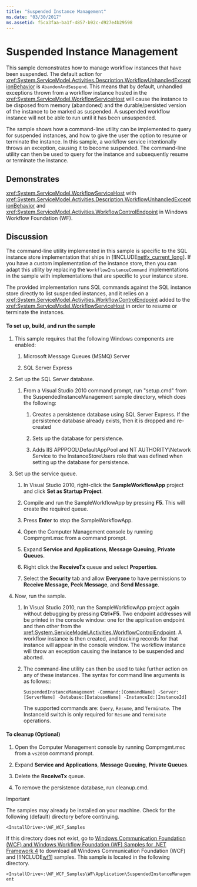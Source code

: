 ```yaml
---
title: "Suspended Instance Management"
ms.date: "03/30/2017"
ms.assetid: f5ca3faa-ba1f-4857-b92c-d927e4b29598
---
```

# Suspended Instance Management
This sample demonstrates how to manage workflow instances that have been suspended.  The default action for <xref:System.ServiceModel.Activities.Description.WorkflowUnhandledExceptionBehavior> is `AbandonAndSuspend`. This means that by default, unhandled exceptions thrown from a workflow instance hosted in the <xref:System.ServiceModel.WorkflowServiceHost> will cause the instance to be disposed from memory (abandoned) and the durable/persisted version of the instance to be marked as suspended. A suspended workflow instance will not be able to run until it has been unsuspended.

 The sample shows how a command-line utility can be implemented to query for suspended instances, and how to give the user the option to resume or terminate the instance. In this sample, a workflow service intentionally throws an exception, causing it to become suspended. The command-line utility can then be used to query for the instance and subsequently resume or terminate the instance.

## Demonstrates
 <xref:System.ServiceModel.WorkflowServiceHost> with <xref:System.ServiceModel.Activities.Description.WorkflowUnhandledExceptionBehavior> and <xref:System.ServiceModel.Activities.WorkflowControlEndpoint> in Windows Workflow Foundation (WF).

## Discussion
 The command-line utility implemented in this sample is specific to the SQL instance store implementation that ships in [!INCLUDE[netfx_current_long](../../../../includes/netfx-current-long-md.md)]. If you have a custom implementation of the instance store, then you can adapt this utility by replacing the `WorkflowInstanceCommand` implementations in the sample with implementations that are specific to your instance store.

 The provided implementation runs SQL commands against the SQL instance store directly to list suspended instances, and it relies on a <xref:System.ServiceModel.Activities.WorkflowControlEndpoint> added to the <xref:System.ServiceModel.WorkflowServiceHost> in order to resume or terminate the instances.

#### To set up, build, and run the sample

1. This sample requires that the following Windows components are enabled:

    1. Microsoft Message Queues (MSMQ) Server

    2. SQL Server Express

2. Set up the SQL Server database.

    1. From a Visual Studio 2010 command prompt, run "setup.cmd" from the SuspendedInstanceManagement sample directory, which does the following:

        1. Creates a persistence database using SQL Server Express. If the persistence database already exists, then it is dropped and re-created

        2. Sets up the database for persistence.

        3. Adds IIS APPPOOL\DefaultAppPool and NT AUTHORITY\Network Service to the InstanceStoreUsers role that was defined when setting up the database for persistence.

3. Set up the service queue.

    1. In Visual Studio 2010, right-click the **SampleWorkflowApp** project and click **Set as Startup Project**.

    2. Compile and run the SampleWorkflowApp by pressing **F5**. This will create the required queue.

    3. Press **Enter** to stop the SampleWorkflowApp.

    4. Open the Computer Management console by running Compmgmt.msc from a command prompt.

    5. Expand **Service and Applications**, **Message Queuing**, **Private Queues**.

    6. Right click the **ReceiveTx** queue and select **Properties**.

    7. Select the **Security** tab and allow **Everyone** to have permissions to **Receive Message**, **Peek Message**, and **Send Message**.

4. Now, run the sample.

    1. In Visual Studio 2010, run the SampleWorkflowApp project again without debugging by pressing **Ctrl+F5**. Two endpoint addresses will be printed in the console window: one for the application endpoint and then other from the <xref:System.ServiceModel.Activities.WorkflowControlEndpoint>. A workflow instance is then created, and tracking records for that instance will appear in the console window. The workflow instance will throw an exception causing the instance to be suspended and aborted.

    2. The command-line utility can then be used to take further action on any of these instances. The syntax for command line arguments is as follows::

         `SuspendedInstanceManagement -Command:[CommandName] -Server:[ServerName] -Database:[DatabaseName] -InstanceId:[InstanceId]`

         The supported commands are: `Query`, `Resume`, and `Terminate`.  The InstanceId switch is only required for `Resume` and `Terminate` operations.

#### To cleanup (Optional)

1. Open the Computer Management console by running Compmgmt.msc from a `vs2010` command prompt.

2. Expand **Service and Applications**, **Message Queuing**, **Private Queues**.

3. Delete the **ReceiveTx** queue.

4. To remove the persistence database, run cleanup.cmd.

> [!IMPORTANT]
> The samples may already be installed on your machine. Check for the following (default) directory before continuing.  
>   
> `<InstallDrive>:\WF_WCF_Samples`  
>   
> If this directory does not exist, go to [Windows Communication Foundation (WCF) and Windows Workflow Foundation (WF) Samples for .NET Framework 4](https://www.microsoft.com/download/details.aspx?id=21459) to download all Windows Communication Foundation (WCF) and [!INCLUDE[wf1](../../../../includes/wf1-md.md)] samples. This sample is located in the following directory.  
>   
> `<InstallDrive>:\WF_WCF_Samples\WF\Application\SuspendedInstanceManagement`
